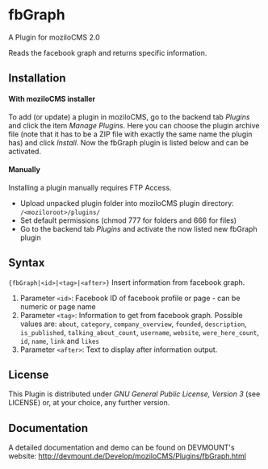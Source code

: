 fbGraph
=======

A Plugin for moziloCMS 2.0

Reads the facebook graph and returns specific information.

## Installation
#### With moziloCMS installer
To add (or update) a plugin in moziloCMS, go to the backend tab *Plugins* and click the item *Manage Plugins*. Here you can choose the plugin archive file (note that it has to be a ZIP file with exactly the same name the plugin has) and click *Install*. Now the fbGraph plugin is listed below and can be activated.

#### Manually
Installing a plugin manually requires FTP Access.
- Upload unpacked plugin folder into moziloCMS plugin directory: ```/<moziloroot>/plugins/```
- Set default permissions (chmod 777 for folders and 666 for files)
- Go to the backend tab *Plugins* and activate the now listed new fbGraph plugin

## Syntax
```{fbGraph|<id>|<tag>|<after>}```
Insert information from facebook graph.

1. Parameter ```<id>```: Facebook ID of facebook profile or page - can be numeric or page name
2. Parameter ```<tag>```: Information to get from facebook graph. Possible values are: ```about```, ```category```, ```company_overview```, ```founded```, ```description```, ```is_published```, ```talking_about_count```, ```username```, ```website```, ```were_here_count```, ```id```, ```name```, ```link``` and ```likes```
3. Parameter ```<after>```: Text to display after information output.

## License
This Plugin is distributed under *GNU General Public License, Version 3* (see LICENSE) or, at your choice, any further version.

## Documentation
A detailed documentation and demo can be found on DEVMOUNT's website:
http://devmount.de/Develop/moziloCMS/Plugins/fbGraph.html
